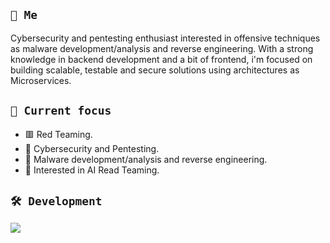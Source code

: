## `👤 Me`
Cybersecurity and pentesting enthusiast interested in offensive techniques as malware development/analysis and reverse engineering.
With a strong knowledge in backend development and a bit of frontend, i'm focused on building scalable, testable and secure solutions using architectures as Microservices.

## `🔬 Current focus`

- 🟥 Red Teaming.
- 🔐 Cybersecurity and Pentesting.
- 🦠 Malware development/analysis and reverse engineering.
- 👾 Interested in AI Read Teaming.

## `🛠️ Development`

[![](https://skillicons.dev/icons?i=c,cpp,cs,go,typescript,python,nodejs,nestjs,dotnet,bash,powershell,linux,docker,git&theme=dark)](https://skillicons.dev)
